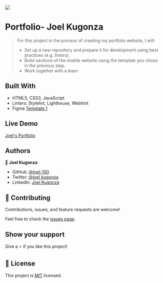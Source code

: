![](https://img.shields.io/badge/Microverse-blueviolet)

# Portfolio- Joel Kugonza

> For this project in the process of creating my portfolio website, I will:
>
> - Set up a new repository and prepare it for development using best practices (e.g. linters).
> - Build sections of the mobile website using the template you chose in the previous step.
> - Work together with a team

## Built With

- HTML5, CSS3, JavaScript
- Linters: Stylelint, Lighthouse, Webhint
- Figma [Template 1](https://www.figma.com/file/l7SqJ3ZfkAKih9sFxvWSR4/Microverse-Student-Project-1?node-id=1%3A468)

## Live Demo

[Joel's Portfolio]()
## Authors

👤 **Joel Kugonza**

- GitHub: [@joel-100](https://github.com/Joel-100)
- Twitter: [@joel kugonza](https://twitter.com/JoelKugonza)
- LinkedIn: [Joel Kugonza](https://www.linkedin.com/in/joel-kugonza/)

## 🤝 Contributing

Contributions, issues, and feature requests are welcome!

Feel free to check the [issues page](../../issues/).

## Show your support

Give a ⭐️ if you like this project!

## 📝 License

This project is [MIT](./MIT.md) licensed.
